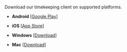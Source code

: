 Download our timekeeping client on supported platforms.

   - **Android**  [[Google Play](https://play.google.com/store/apps/details?id=com.laborsync.mobile)]  

   - **iOS**  [[App Store](https://itunes.apple.com/app/labor-sync/id457863027)]  

   - **Windows** [[Download](http://download.laborsync.com/mobile/win/labor-sync-2.9.7-win.exe)]

   - **Mac** [[Download](http://download.laborsync.com/mobile/mac/labor-sync-2.9.7-mac.dmg)]
